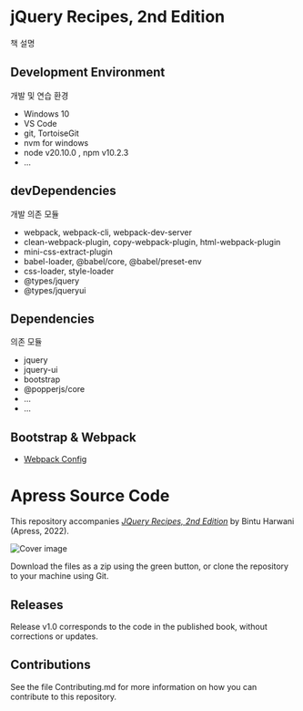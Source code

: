 # jQuery Recipes, 2nd Edition

책 설명

## Development Environment

개발 및 연습 환경

- Windows 10
- VS Code
- git, TortoiseGit
- nvm for windows
- node v20.10.0 , npm v10.2.3
- ...

## devDependencies

개발 의존 모듈

- webpack, webpack-cli, webpack-dev-server
- clean-webpack-plugin, copy-webpack-plugin, html-webpack-plugin
- mini-css-extract-plugin
- babel-loader, @babel/core, @babel/preset-env
- css-loader, style-loader
- @types/jquery
- @types/jqueryui


## Dependencies

의존 모듈

- jquery
- jquery-ui
- bootstrap
- @popperjs/core
- ...
- ...

## Bootstrap & Webpack

- [Webpack Config](https://getbootstrap.com/docs/5.2/getting-started/webpack/)


# Apress Source Code

This repository accompanies [*JQuery Recipes, 2nd Edition*](https://link.springer.com/book/10.1007/978-1-4842-7304-3) by Bintu Harwani (Apress, 2022).

[comment]: #cover
![Cover image](9781484273036.jpg)

Download the files as a zip using the green button, or clone the repository to your machine using Git.

## Releases

Release v1.0 corresponds to the code in the published book, without corrections or updates.

## Contributions

See the file Contributing.md for more information on how you can contribute to this repository.